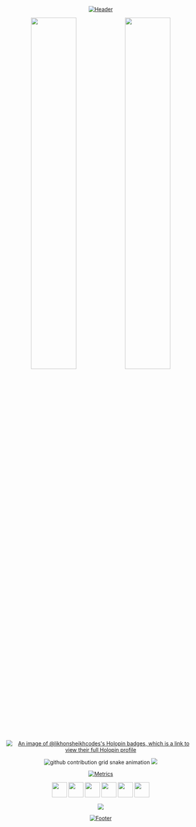 <div align="center">

[![Header](https://capsule-render.vercel.app/api?type=venom&color=gradient&customColorList=2,12,25,27&height=200&animation=twinkling&section=header)](https://github.com/likhonsheikhcodes)

<img width="49%" src="https://github-readme-stats-likhonsheikhcodes.vercel.app/api?username=likhonsheikhcodes&show_icons=true&bg_color=00000000&hide_border=true&rank_icon=percentile&theme=transparent" />
<img width="49%" src="https://streak-stats.demolab.com?user=likhonsheikhcodes&theme=transparent&hide_border=true&date_format=j%20M%5B%20Y%5D&mode=weekly" />

[![An image of @likhonsheikhcodes's Holopin badges, which is a link to view their full Holopin profile](https://holopin.me/likhonsheikhcodes)](https://holopin.io/@likhonsheikhcodes)

<picture>
  <source media="(prefers-color-scheme: dark)" srcset="https://raw.githubusercontent.com/likhonsheikhcodes/likhonsheikhcodes/output/github-contribution-grid-snake-dark.svg">
  <source media="(prefers-color-scheme: light)" srcset="https://raw.githubusercontent.com/likhonsheikhcodes/likhonsheikhcodes/output/github-contribution-grid-snake.svg">
  <img alt="github contribution grid snake animation" src="https://raw.githubusercontent.com/likhonsheikhcodes/likhonsheikhcodes/output/github-contribution-grid-snake.svg">
</picture>

<img src="https://github-readme-activity-graph.vercel.app/graph?username=likhonsheikhcodes&custom_title=&hide_border=true&theme=github-compact&bg_color=00000000&line=1a237e&point=1a237e&area=true" />

[![Metrics](https://metrics.lecoq.io/likhonsheikhcodes?template=classic&base.header=0&base.activity=0&base.community=0&base.repositories=0&base.metadata=0&achievements=1&notable=1&achievements.threshold=C&achievements.secrets=true&achievements.display=detailed&achievements.limit=0&notable.from=organization&notable.repositories=false&notable.indepth=false&notable.types=commit&config.timezone=Asia%2FDhaka)](https://github.com/likhonsheikhcodes)

<a href="https://likhonsheikh.com"><img height="40" src="https://skillicons.dev/icons?i=html" /></a>
<a href="https://linkedin.com/in/likhonsheikhcodes"><img height="40" src="https://skillicons.dev/icons?i=linkedin" /></a>
<a href="https://twitter.com/likhoncodes"><img height="40" src="https://skillicons.dev/icons?i=twitter" /></a>
<a href="https://instagram.com/likhonsheikhcodes"><img height="40" src="https://skillicons.dev/icons?i=instagram" /></a>
<a href="https://discord.gg/likhonsheikhcodes"><img height="40" src="https://skillicons.dev/icons?i=discord" /></a>
<a href="https://codepen.io/likhonsheikhcodes"><img height="40" src="https://skillicons.dev/icons?i=codepen" /></a>

<img src="https://skillicons.dev/icons?i=react,next,ts,nodejs,express,mongodb,postgres,redis,docker,kubernetes,git,aws&perline=6" />

[![Footer](https://capsule-render.vercel.app/api?type=venom&color=gradient&customColorList=2,12,25,27&height=100&section=footer)](https://github.com/likhonsheikhcodes)

</div>
